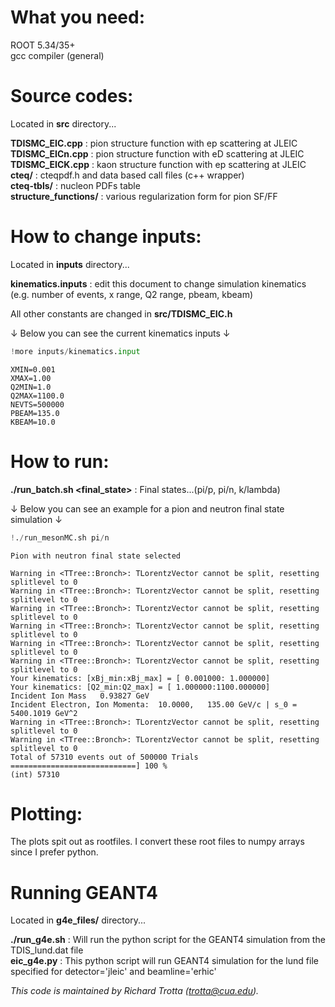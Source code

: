 What you need:
====================================
ROOT 5.34/35+ <br>
gcc compiler (general)


Source codes:
====================================
Located in **src** directory...

**TDISMC_EIC.cpp**         :  pion structure function with ep scattering at JLEIC <br>
**TDISMC_EICn.cpp**        :  pion structure function with eD scattering at JLEIC <br>
**TDISMC_EICK.cpp**        :  kaon structure function with ep scattering at JLEIC <br>
**cteq/**                  :  cteqpdf.h and data based call files (c++ wrapper) <br>
**cteq-tbls/**             :  nucleon PDFs table <br>
**structure_functions/**   :  various regularization form for pion SF/FF


How to change inputs:
====================================
Located in **inputs** directory...

**kinematics.inputs** : edit this document to change simulation kinematics (e.g. number of events, x range, Q2 range, pbeam, kbeam)

All other constants are changed in **src/TDISMC_EIC.h**

&#8595; Below you can see the current kinematics inputs &#8595;


```python
!more inputs/kinematics.input
```

    XMIN=0.001
    XMAX=1.00
    Q2MIN=1.0
    Q2MAX=1100.0
    NEVTS=500000
    PBEAM=135.0
    KBEAM=10.0


How to run:
====================================
**./run_batch.sh <final_state\>** : Final states...(pi/p, pi/n, k/lambda)

&#8595; Below you can see an example for a pion and neutron final state simulation &#8595;


```python
!./run_mesonMC.sh pi/n
```

    
    Pion with neutron final state selected
    
    Warning in <TTree::Bronch>: TLorentzVector cannot be split, resetting splitlevel to 0
    Warning in <TTree::Bronch>: TLorentzVector cannot be split, resetting splitlevel to 0
    Warning in <TTree::Bronch>: TLorentzVector cannot be split, resetting splitlevel to 0
    Warning in <TTree::Bronch>: TLorentzVector cannot be split, resetting splitlevel to 0
    Warning in <TTree::Bronch>: TLorentzVector cannot be split, resetting splitlevel to 0
    Warning in <TTree::Bronch>: TLorentzVector cannot be split, resetting splitlevel to 0
    Your kinematics: [xBj_min:xBj_max] = [ 0.001000: 1.000000] 
    Your kinematics: [Q2_min:Q2_max] = [ 1.000000:1100.000000] 
    Incident Ion Mass   0.93827 GeV 
    Incident Electron, Ion Momenta:  10.0000,   135.00 GeV/c | s_0 =  5400.1019 GeV^2 
    Warning in <TTree::Bronch>: TLorentzVector cannot be split, resetting splitlevel to 0
    Warning in <TTree::Bronch>: TLorentzVector cannot be split, resetting splitlevel to 0
    Total of 57310 events out of 500000 Trials ============================] 100 %
    (int) 57310


Plotting:
====================================
The plots spit out as rootfiles. I convert these root files to numpy arrays since I prefer python.


Running GEANT4
====================================
Located in **g4e_files/** directory...

**./run_g4e.sh** : Will run the python script for the GEANT4 simulation from the TDIS_lund.dat file <br>
**eic_g4e.py**   : This python script will run GEANT4 simulation for the lund file specified for detector='jleic' and beamline='erhic'


*This code is maintained by Richard Trotta (trotta@cua.edu).*
